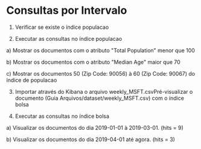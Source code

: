 # Consultas por Intervalo

1. Verificar se existe o índice populacao

2. Executar as consultas no índice populacao

a) Mostrar os documentos com o atributo "Total Population" menor que 100

b) Mostrar os documentos com o atributo "Median Age" maior que 70

c) Mostrar os documentos 50 (Zip Code: 90056) à 60 (Zip Code: 90067) do índice de populacao

3. Importar através do Kibana o arquivo weekly_MSFT.csvPré-visualizar o documento (Guia Arquivos/dataset/weekly_MSFT.csv) com o índice bolsa

4. Executar as consultas no índice bolsa

a) Visualizar os documentos do dia 2019-01-01 à 2019-03-01. (hits = 9)

b) Visualizar os documentos do dia 2019-04-01 até agora. (hits = 3)
